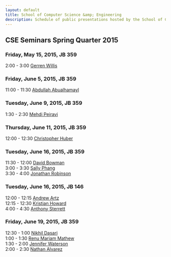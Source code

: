 ```yaml
---
layout: default
title: School of Computer Science &amp; Engineering
description: Schedule of public presentations hosted by the School of CSE.
---
```


## CSE Seminars __Spring Quarter 2015__

### Friday, May 15, 2015, JB 359

  2:00 -  3:00 [Gerren Willis](2015-spring/gerren-willis.pdf) <br>

### Friday, June 5, 2015, JB 359

 11:00 - 11:30 [Abdullah Abualhamayl](2015-spring/abdullah-abualhamayl.pdf) <br>

### Tuesday, June 9, 2015, JB 359

  1:30 -  2:30 [Mehdi Peiravi](2015-spring/mehdi-peiravi.pdf) <br>

### Thursday, June 11, 2015, JB 359

 12:00 - 12:30 [Christopher Huber](2015-spring/christopher-huber.pdf) <br>

### Tuesday, June 16, 2015, JB 359

 11:30 - 12:00 [David Bowman](2015-spring/david-bowman.pdf) <br>
  3:00 -  3:30 [Sally Phang](2015-spring/sally-phang.pdf) <br>
  3:30 -  4:00 [Jonathan Robinson](2015-spring/jonathan-robinson.pdf) <br>

### Tuesday, June 16, 2015, JB 146

 12:00 - 12:15 [Andrew Artz](2015-spring/andrew-artz.pdf) <br>
 12:15 - 12:30 [Kristian Howard](2015-spring/kristian-howard.pdf) <br>
  4:00 -  4:30 [Anthony Sterrett](2015-spring/anthony-sterrett.pdf) <br>

### Friday, June 19, 2015, JB 359

 12:30 -  1:00 [Nikhil Dasari](2015-spring/nikhil-dasari.pdf) <br>
  1:00 -  1:30 [Renu Mariam Mathew](2015-spring/renu-mariam-mathew.pdf) <br>
  1:30 -  2:00 [Jennifer Waterson](2015-spring/jennifer-waterson.pdf) <br>
  2:00 -  2:30 [Nathan Alvarez](2015-spring/nathan-alvarez.pdf) <br>

